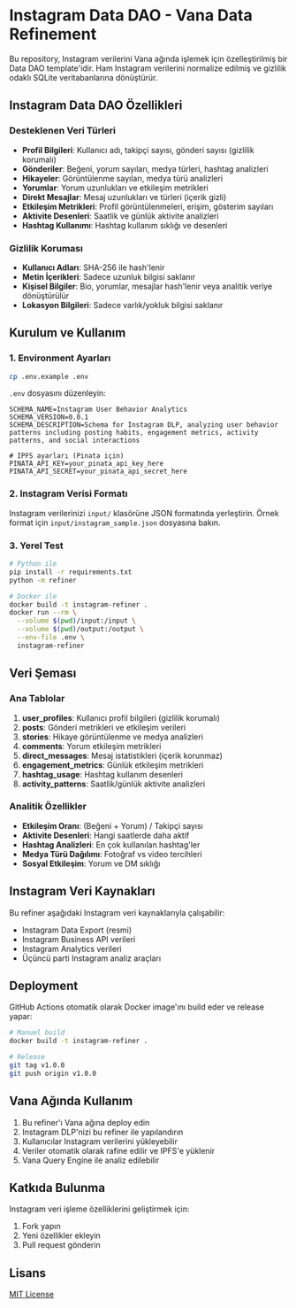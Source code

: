 # Instagram Data DAO - Vana Data Refinement

Bu repository, Instagram verilerini Vana ağında işlemek için özelleştirilmiş bir Data DAO template'idir. Ham Instagram verilerini normalize edilmiş ve gizlilik odaklı SQLite veritabanlarına dönüştürür.

## Instagram Data DAO Özellikleri

### Desteklenen Veri Türleri
- **Profil Bilgileri**: Kullanıcı adı, takipçi sayısı, gönderi sayısı (gizlilik korumalı)
- **Gönderiler**: Beğeni, yorum sayıları, medya türleri, hashtag analizleri
- **Hikayeler**: Görüntülenme sayıları, medya türü analizleri
- **Yorumlar**: Yorum uzunlukları ve etkileşim metrikleri
- **Direkt Mesajlar**: Mesaj uzunlukları ve türleri (içerik gizli)
- **Etkileşim Metrikleri**: Profil görüntülenmeleri, erişim, gösterim sayıları
- **Aktivite Desenleri**: Saatlik ve günlük aktivite analizleri
- **Hashtag Kullanımı**: Hashtag kullanım sıklığı ve desenleri

### Gizlilik Koruması
- **Kullanıcı Adları**: SHA-256 ile hash'lenir
- **Metin İçerikleri**: Sadece uzunluk bilgisi saklanır
- **Kişisel Bilgiler**: Bio, yorumlar, mesajlar hash'lenir veya analitik veriye dönüştürülür
- **Lokasyon Bilgileri**: Sadece varlık/yokluk bilgisi saklanır

## Kurulum ve Kullanım

### 1. Environment Ayarları
```bash
cp .env.example .env
```

`.env` dosyasını düzenleyin:
```env
SCHEMA_NAME=Instagram User Behavior Analytics
SCHEMA_VERSION=0.0.1
SCHEMA_DESCRIPTION=Schema for Instagram DLP, analyzing user behavior patterns including posting habits, engagement metrics, activity patterns, and social interactions

# IPFS ayarları (Pinata için)
PINATA_API_KEY=your_pinata_api_key_here
PINATA_API_SECRET=your_pinata_api_secret_here
```

### 2. Instagram Verisi Formatı
Instagram verilerinizi `input/` klasörüne JSON formatında yerleştirin. Örnek format için `input/instagram_sample.json` dosyasına bakın.

### 3. Yerel Test
```bash
# Python ile
pip install -r requirements.txt
python -m refiner

# Docker ile
docker build -t instagram-refiner .
docker run --rm \
  --volume $(pwd)/input:/input \
  --volume $(pwd)/output:/output \
  --env-file .env \
  instagram-refiner
```

## Veri Şeması

### Ana Tablolar
1. **user_profiles**: Kullanıcı profil bilgileri (gizlilik korumalı)
2. **posts**: Gönderi metrikleri ve etkileşim verileri
3. **stories**: Hikaye görüntülenme ve medya analizleri
4. **comments**: Yorum etkileşim metrikleri
5. **direct_messages**: Mesaj istatistikleri (içerik korunmaz)
6. **engagement_metrics**: Günlük etkileşim metrikleri
7. **hashtag_usage**: Hashtag kullanım desenleri
8. **activity_patterns**: Saatlik/günlük aktivite analizleri

### Analitik Özellikler
- **Etkileşim Oranı**: (Beğeni + Yorum) / Takipçi sayısı
- **Aktivite Desenleri**: Hangi saatlerde daha aktif
- **Hashtag Analizleri**: En çok kullanılan hashtag'ler
- **Medya Türü Dağılımı**: Fotoğraf vs video tercihleri
- **Sosyal Etkileşim**: Yorum ve DM sıklığı

## Instagram Veri Kaynakları

Bu refiner aşağıdaki Instagram veri kaynaklarıyla çalışabilir:
- Instagram Data Export (resmi)
- Instagram Business API verileri
- Instagram Analytics verileri
- Üçüncü parti Instagram analiz araçları

## Deployment

GitHub Actions otomatik olarak Docker image'ını build eder ve release yapar:

```bash
# Manuel build
docker build -t instagram-refiner .

# Release
git tag v1.0.0
git push origin v1.0.0
```

## Vana Ağında Kullanım

1. Bu refiner'ı Vana ağına deploy edin
2. Instagram DLP'nizi bu refiner ile yapılandırın
3. Kullanıcılar Instagram verilerini yükleyebilir
4. Veriler otomatik olarak rafine edilir ve IPFS'e yüklenir
5. Vana Query Engine ile analiz edilebilir

## Katkıda Bulunma

Instagram veri işleme özelliklerini geliştirmek için:
1. Fork yapın
2. Yeni özellikler ekleyin
3. Pull request gönderin

## Lisans

[MIT License](LICENSE)